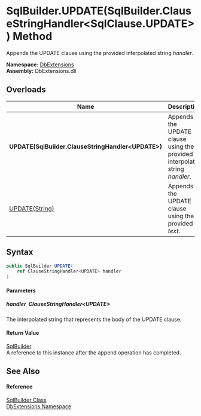 SqlBuilder.UPDATE(SqlBuilder.ClauseStringHandler&lt;SqlClause.UPDATE>) Method
=============================================================================
Appends the UPDATE clause using the provided interpolated string *handler*.
  
**Namespace:** [DbExtensions][1]  
**Assembly:** DbExtensions.dll

Overloads
---------

| Name                                                  | Description                                                                 |
| ----------------------------------------------------- | --------------------------------------------------------------------------- |
| **UPDATE(SqlBuilder.ClauseStringHandler&lt;UPDATE>)** | Appends the UPDATE clause using the provided interpolated string *handler*. |
| [UPDATE(String)][2]                                   | Appends the UPDATE clause using the provided *text*.                        |


Syntax
------

```csharp
public SqlBuilder UPDATE(
	ref ClauseStringHandler<UPDATE> handler
)
```

#### Parameters

##### *handler*  ClauseStringHandler&lt;UPDATE>
The interpolated string that represents the body of the UPDATE clause.

#### Return Value
[SqlBuilder][3]  
A reference to this instance after the append operation has completed.

See Also
--------

#### Reference
[SqlBuilder Class][3]  
[DbExtensions Namespace][1]  

[1]: ../README.md
[2]: UPDATE_1.md
[3]: README.md